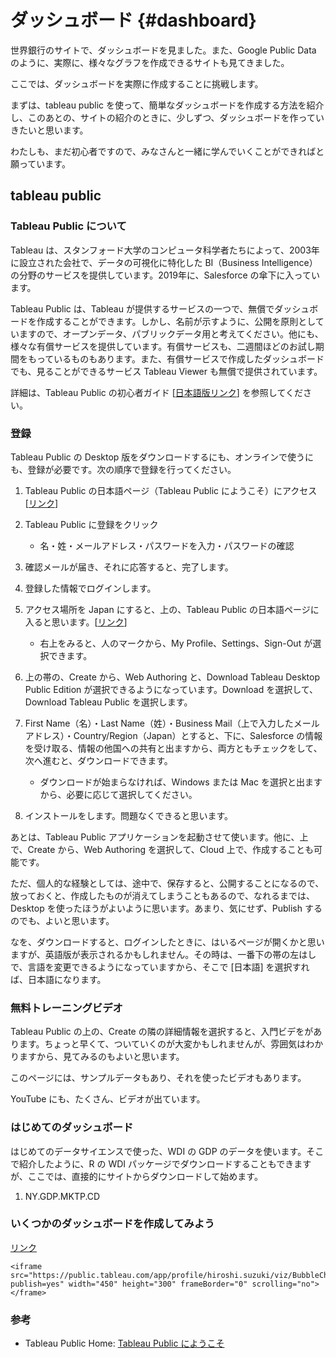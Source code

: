 # ダッシュボード {#dashboard}

世界銀行のサイトで、ダッシュボードを見ました。また、Google Public Data のように、実際に、様々なグラフを作成できるサイトも見てきました。

ここでは、ダッシュボードを実際に作成することに挑戦します。

まずは、tableau public を使って、簡単なダッシュボードを作成する方法を紹介し、このあとの、サイトの紹介のときに、少しずつ、ダッシュボードを作っていきたいと思います。

わたしも、まだ初心者ですので、みなさんと一緒に学んでいくことができればと願っています。

## tableau public

### Tableau Public について

Tableau は、スタンフォード大学のコンピュータ科学者たちによって、2003年に設立された会社で、データの可視化に特化した BI（Business Intelligence）の分野のサービスを提供しています。2019年に、Salesforce の傘下に入っています。

Tableau Public は、Tableau が提供するサービスの一つで、無償でダッシュボードを作成することができます。しかし、名前が示すように、公開を原則としていますので、オープンデータ、パブリックデータ用と考えてください。他にも、様々な有償サービスを提供しています。有償サービスも、二週間ほどのお試し期間をもっているものもあります。また、有償サービスで作成したダッシュボードでも、見ることができるサービス Tableau Viewer も無償で提供されています。

詳細は、Tableau Public の初心者ガイド [[日本語版リンク](https://www.tableau.com/ja-jp/blog/beginners-guide-tableau-public)] を参照してください。

### 登録

Tableau Public の Desktop 版をダウンロードするにも、オンラインで使うにも、登録が必要です。次の順序で登録を行ってください。

1.  Tableau Public の日本語ページ（Tableau Public にようこそ）にアクセス [[リンク](https://public.tableau.com/app/discover)]

2.  Tableau Public に登録をクリック

    -   名・姓・メールアドレス・パスワードを入力・パスワードの確認

3.  確認メールが届き、それに応答すると、完了します。

4.  登録した情報でログインします。

5.  アクセス場所を Japan にすると、上の、Tableau Public の日本語ページに入ると思います。[[リンク](https://public.tableau.com/app/discover)]

    -   右上をみると、人のマークから、My Profile、Settings、Sign-Out が選択できます。

6.  上の帯の、Create から、Web Authoring と、Download Tableau Desktop Public Edition が選択できるようになっています。Download を選択して、Download Tableau Public を選択します。

7.  First Name（名）・Last Name（姓）・Business Mail（上で入力したメールアドレス）・Country/Region（Japan）とすると、下に、Salesforce の情報を受け取る、情報の他国への共有と出ますから、両方ともチェックをして、次へ進むと、ダウンロードできます。

    -   ダウンロードが始まらなければ、Windows または Mac を選択と出ますから、必要に応じて選択してください。

8.  インストールをします。問題なくできると思います。

あとは、Tableau Public アプリケーションを起動させて使います。他に、上で、Create から、Web Authoring を選択して、Cloud 上で、作成することも可能です。

ただ、個人的な経験としては、途中で、保存すると、公開することになるので、放っておくと、作成したものが消えてしまうこともあるので、なれるまでは、Desktop を使ったほうがよいように思います。あまり、気にせず、Publish するのでも、よいと思います。

なを、ダウンロードすると、ログインしたときに、はいるページが開くかと思いますが、英語版が表示されるかもしれません。その時は、一番下の帯の左はしで、言語を変更できるようになっていますから、そこで [日本語] を選択すれば、日本語になります。

### 無料トレーニングビデオ

Tableau Public の上の、Create の隣の詳細情報を選択すると、入門ビデをがあります。ちょっと早くて、ついていくのが大変かもしれませんが、雰囲気はわかりますから、見てみるのもよいと思います。

このページには、サンプルデータもあり、それを使ったビデオもあります。

YouTube にも、たくさん、ビデオが出ています。

### はじめてのダッシュボード

はじめてのデータサイエンスで使った、WDI の GDP のデータを使います。そこで紹介したように、R の WDI パッケージでダウンロードすることもできますが、ここでは、直接的にサイトからダウンロードして始めます。

1.  NY.GDP.MKTP.CD

### いくつかのダッシュボードを作成してみよう

[リンク](https://public.tableau.com/app/profile/hiroshi.suzuki/viz/BubbleChartofGDPPerCapandLifeExpectancywithPOP/All?publish=yes)

```{=html}
<iframe src="https://public.tableau.com/app/profile/hiroshi.suzuki/viz/BubbleChartofGDPPerCapandLifeExpectancywithPOP/All?publish=yes" width="450" height="300" frameBorder="0" scrolling="no"></frame>
```
### 参考

-   Tableau Public Home: [Tableau Public にようこそ](https://public.tableau.com/)
